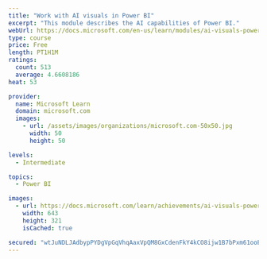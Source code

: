 ```yaml
---
title: "Work with AI visuals in Power BI"
excerpt: "This module describes the AI capabilities of Power BI."
webUrl: https://docs.microsoft.com/en-us/learn/modules/ai-visuals-power-bi/
type: course
price: Free
length: PT1H1M
ratings:
  count: 513
  average: 4.6608186
heat: 53

provider:
  name: Microsoft Learn
  domain: microsoft.com
  images:
    - url: /assets/images/organizations/microsoft.com-50x50.jpg
      width: 50
      height: 50

levels:
  - Intermediate

topics:
  - Power BI

images:
  - url: https://docs.microsoft.com/learn/achievements/ai-visuals-power-bi-social.png
    width: 643
    height: 321
    isCached: true

secured: "wtJuNDLJAdbypPYDgVpGqVhqAaxVpQM8GxCdenFkY4kCO8ijw1B7bPxm61ooEawXHFVt49hgg+6s2elI+rUzYk4tAGi/WcWOha6SsnpmJZuNRtewZf9CDCP2jpcsggGgavxivOKgxoly/fKwrm4hshNOpkEYmaVQxGD0NsLsVAwlaTI1URr9FblMFRAPdYLKrDRn9tzBFHRkhmcC0mcLd3YQdhCUHzAlQTYJl7dwQAJfe1bpGEX6PPKiMmnQDwJGtMINZTXARghXckSkP9ukGYrzq/4j1P10IEEdr84y9UhTutIUZlWhaqVb8DSWjO7VUesCXXZaAKKYnvLw4s4n1nLlImU+5IjW6ckHNNGBtabIIa/3buPd27OzScKQesiTBBFo1u1D+GGzug4MNqo3eLYoy/70vb/76GCnla4sbO4=;tY0IigQVbHRzp7Pp43HwYA=="
---
```


